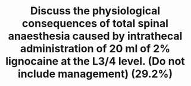 ---
title: "Discuss the physiological consequences of total spinal anaesthesia caused by intrathecal administration of 20 ml of 2% lignocaine at the L3/4 level. (Do not include management) (29.2%)"
entityType: SAQ
exam: PEX
college: ANZCA
year: 2017
sitting: A
question: 12
passRate: 29
EC_expectedDomains:
- "This question was best addressed with a systems-based approach."
- "Marks were given for discussion of the onset, duration and offset of these side effects."
- "Most candidates gave a description of the cardiovascular and respiratory consequences from sympathetic blockade, and effects at the thoracic, cervical and brainstem level."
EC_extraCredit:
- "Marks were also awarded for CNS effects such as about pupil changes, thermoregulation, and changes to airway reflexes."
EC_errorsCommon:
- "Frequently omitted effects included the consequences of specific blockade of motor and sensory functions of cranial and peripheral nervous systems."
- "Discussion about management, systemic toxicity or other complications related to spinal anaesthesia did not score marks."
---